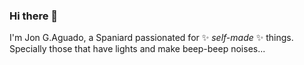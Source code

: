 ### Hi there 👋

I'm Jon G.Aguado, a Spaniard passionated for ✨ _self-made_ ✨ things. Specially those that have lights and make beep-beep noises...
